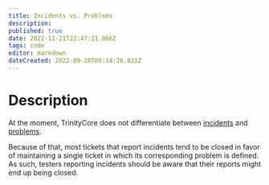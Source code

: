 ```yaml
---
title: Incidents vs. Problems
description: 
published: true
date: 2022-11-21T22:47:21.066Z
tags: code
editor: markdown
dateCreated: 2022-09-28T00:14:26.831Z
---
```


# Description
At the moment, TrinityCore does not differentiate between [incidents](https://wiki.en.it-processmaps.com/index.php/ITIL_Glossary/_ITIL_Terms_I#Incident) and [problems](https://wiki.en.it-processmaps.com/index.php/ITIL_Glossary/_ITIL_Terms_P#Problem).

Because of that, most tickets that report incidents tend to be closed in favor of maintaining a single ticket in which its corresponding problem is defined. As such, testers reporting incidents should be aware that their reports might end up being closed.
